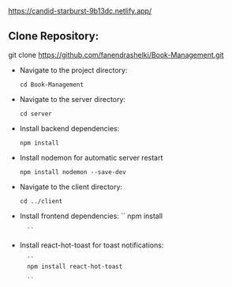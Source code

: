 ##
https://candid-starburst-9b13dc.netlify.app/

## Clone Repository:
git clone https://github.com/fanendrashelki/Book-Management.git

- Navigate to the project directory:

  ``
  cd Book-Management
  ``
- Navigate to the server directory:
  
  ``
  cd server
  ``
- Install backend dependencies:
  
  ``
  npm install
  ``

- Install nodemon for automatic server restart
  
    ``
    npm install nodemon --save-dev
    ``
- Navigate to the client directory:

   ``
  cd ../client
  ``

- Install frontend dependencies:
        ``
        npm install

        ``
- Install react-hot-toast for toast notifications:
       
        ``
        npm install react-hot-toast

        ``



